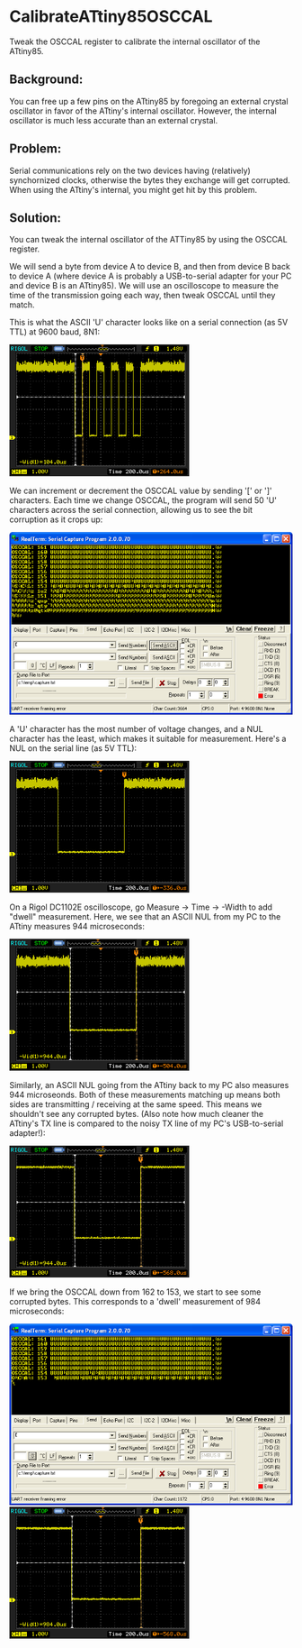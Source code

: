 # CalibrateATtiny85OSCCAL
Tweak the OSCCAL register to calibrate the internal oscillator of the ATtiny85.

## Background:

You can free up a few pins on the ATtiny85 by foregoing an external crystal oscillator in favor of the ATtiny's internal oscillator.  However, the internal oscillator is much less accurate than an external crystal.

## Problem:

Serial communications rely on the two devices having (relatively) synchornized clocks, otherwise the bytes they exchange will get corrupted.  When using the ATtiny's internal, you might get hit by this problem.

## Solution:

You can tweak the internal oscillator of the ATTiny85 by using the OSCCAL register.

We will send a byte from device A to device B, and then from device B back to device A (where device A is probably a USB-to-serial adapter for your PC and device B is an ATtiny85).  We will use an oscilloscope to measure the time of the transmission going each way, then tweak OSCCAL until they match.

This is what the ASCII 'U' character looks like on a serial connection (as 5V TTL) at 9600 baud, 8N1:

![](/github%20media/NewFile2.png)

We can increment or decrement the OSCCAL value by sending '[' or ']' characters.  Each time we change OSCCAL, the program will send 50 'U' characters across the serial connection, allowing us to see the bit corruption as it crops up:

![](/github%20media/decreasing_osccal.png)

A 'U' character has the most number of voltage changes, and a NUL character has the least, which makes it suitable for measurement.  Here's a NUL on the serial line (as 5V TTL):

![](/github%20media/NewFile0.png)

On a Rigol DC1102E oscilloscope, go Measure -> Time -> -Width to add "dwell" measurement.  Here, we see that an ASCII NUL from my PC to the ATtiny measures 944 microseconds:

![](/github%20media/NewFile1.png)

Similarly, an ASCII NUL going from the ATtiny back to my PC also measures 944 microseonds.  Both of these measurements matching up means both sides are transmitting / receiving at the same speed.  This means we shouldn't see any corrupted bytes.  (Also note how much cleaner the ATtiny's TX line is compared to the noisy TX line of my PC's USB-to-serial adapter!):

![](/github%20media/NewFile3.png)

If we bring the OSCCAL down from 162 to 153, we start to see some corrupted bytes.  This corresponds to a 'dwell' measurement of 984 microseconds: 

![](/github%20media/153osccalnul.png)
![](/github%20media/NewFile4.png)
